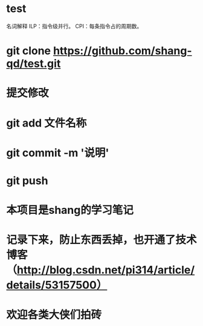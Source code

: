 # test
名词解释
ILP：指令级并行。
CPI：每条指令占的周期数。


# git clone https://github.com/shang-qd/test.git
# 提交修改
# git add 文件名称
# git commit -m '说明'
# git push
# 本项目是shang的学习笔记
# 记录下来，防止东西丢掉，也开通了技术博客（http://blog.csdn.net/pi314/article/details/53157500）
# 欢迎各类大侠们拍砖

